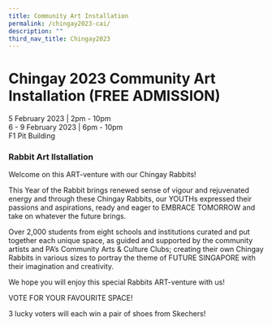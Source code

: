 ```yaml
---
title: Community Art Installation
permalink: /chingay2023-cai/
description: ""
third_nav_title: Chingay2023
---
```

<h1>Chingay 2023 Community Art Installation (FREE ADMISSION)</h1>
<p>5 February 2023 | 2pm - 10pm<br>
6 - 9 February 2023 | 6pm - 10pm<br>
F1 Pit Building</p>


<h3>Rabbit Art Ilstallation</h3>

Welcome on this ART-venture with our Chingay Rabbits!

This Year of the Rabbit brings renewed sense of vigour and rejuvenated energy and through these Chingay Rabbits, our YOUTHs expressed their passions and aspirations, ready and eager to EMBRACE TOMORROW and take on whatever the future brings.

Over 2,000 students from eight schools and institutions curated and put together each unique space, as guided and supported by the community artists and PA’s Community Arts & Culture Clubs; creating their own Chingay Rabbits in various sizes to portray the theme of FUTURE SINGAPORE with their imagination and creativity.  

We hope you will enjoy this special Rabbits ART-venture with us!

VOTE FOR YOUR FAVOURITE SPACE!

3 lucky voters will each win a pair of shoes from Skechers!